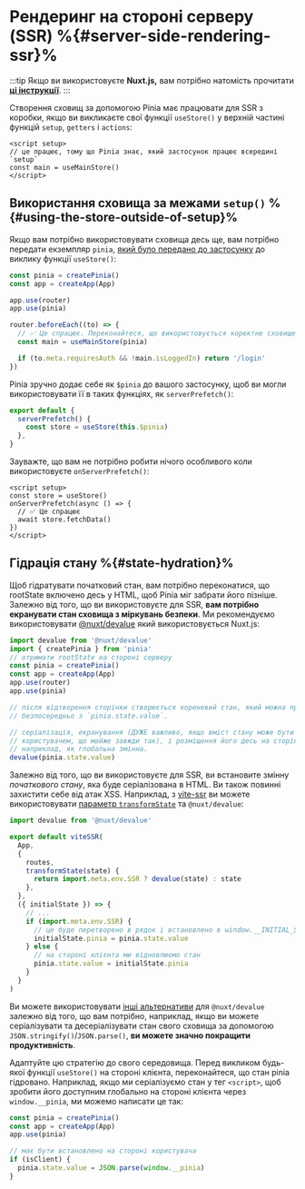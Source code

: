 # Рендеринг на стороні серверу (SSR) %{#server-side-rendering-ssr}%

:::tip
Якщо ви використовуєте **Nuxt.js,** вам потрібно натомість прочитати [**ці інструкції**](./nuxt.md).
:::

Створення сховищ за допомогою Pinia має працювати для SSR з коробки, якщо ви викликаєте свої функції `useStore()` у верхній частині функцій `setup`, `getters` і `actions`:

```vue
<script setup>
// це працює, тому що Pinia знає, який застосунок працює всередині `setup`
const main = useMainStore()
</script>
```

## Використання сховища за межами `setup()` %{#using-the-store-outside-of-setup}%

Якщо вам потрібно використовувати сховища десь ще, вам потрібно передати екземпляр `pinia`, [який було передано до застосунку](#install-the-plugin) до виклику функції `useStore()`:

```js
const pinia = createPinia()
const app = createApp(App)

app.use(router)
app.use(pinia)

router.beforeEach((to) => {
  // ✅ Це спрацює. Переконайтеся, що використовується коректне сховище для поточного запущеного застосунку.
  const main = useMainStore(pinia)

  if (to.meta.requiresAuth && !main.isLoggedIn) return '/login'
})
```

Pinia зручно додає себе як `$pinia` до вашого застосунку, щоб ви могли використовувати її в таких функціях, як `serverPrefetch()`:

```js
export default {
  serverPrefetch() {
    const store = useStore(this.$pinia)
  },
}
```

Зауважте, що вам не потрібно робити нічого особливого коли використовуєте `onServerPrefetch()`:

```vue
<script setup>
const store = useStore()
onServerPrefetch(async () => {
  // ✅ Це спрацює
  await store.fetchData()
})
</script>
```

## Гідрація стану %{#state-hydration}%

Щоб гідратувати початковий стан, вам потрібно переконатися, що rootState включено десь у HTML, щоб Pinia міг забрати його пізніше. Залежно від того, що ви використовуєте для SSR, **вам потрібно екранувати стан сховища з міркувань безпеки**. Ми рекомендуємо використовувати [@nuxt/devalue](https://github.com/nuxt-contrib/devalue) який використовується Nuxt.js:

```js
import devalue from '@nuxt/devalue'
import { createPinia } from 'pinia'
// отримати rootState на стороні серверу
const pinia = createPinia()
const app = createApp(App)
app.use(router)
app.use(pinia)

// після відтворення сторінки створюється кореневий стан, який можна прочитати
// безпосередньо з `pinia.state.value`.

// серіалізація, екранування (ДУЖЕ важливо, якщо вміст стану може бути змінений
// користувачем, що майже завжди так), і розміщення його десь на сторінці,
// наприклад, як глобальна змінна.
devalue(pinia.state.value)
```

Залежно від того, що ви використовуєте для SSR, ви встановите змінну _початкового стану_, яка буде серіалізована в HTML. Ви також повинні захистити себе від атак XSS. Наприклад, з [vite-ssr](https://github.com/frandiox/vite-ssr) ви можете використовувати [параметр `transformState`](https://github.com/frandiox/vite-ssr#state-serialization) та `@nuxt/devalue`:

```js
import devalue from '@nuxt/devalue'

export default viteSSR(
  App,
  {
    routes,
    transformState(state) {
      return import.meta.env.SSR ? devalue(state) : state
    },
  },
  ({ initialState }) => {
    // ...
    if (import.meta.env.SSR) {
      // це буде перетворено в рядок і встановлено в window.__INITIAL_STATE__
      initialState.pinia = pinia.state.value
    } else {
      // на стороні клієнта ми відновлюємо стан
      pinia.state.value = initialState.pinia
    }
  }
)
```

Ви можете використовувати [інші альтернативи](https://github.com/nuxt-contrib/devalue#see-also) для `@nuxt/devalue` залежно від того, що вам потрібно, наприклад, якщо ви можете серіалізувати та десеріалізувати стан свого сховища за допомогою `JSON.stringify()`/`JSON.parse()`, **ви можете значно покращити продуктивність**.

Адаптуйте цю стратегію до свого середовища. Перед викликом будь-якої функції `useStore()` на стороні клієнта, переконайтеся, що стан pinia гідровано. Наприклад, якщо ми серіалізуємо стан у тег `<script>`, щоб зробити його доступним глобально на стороні клієнта через `window.__pinia`, ми можемо написати це так:

```js
const pinia = createPinia()
const app = createApp(App)
app.use(pinia)

// має бути встановлено на стороні користувача
if (isClient) {
  pinia.state.value = JSON.parse(window.__pinia)
}
```
